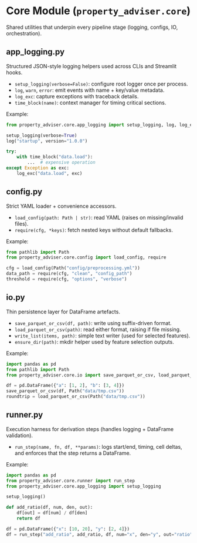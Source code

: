 # Core Module (`property_adviser.core`)

Shared utilities that underpin every pipeline stage (logging, configs, IO, orchestration).

## app_logging.py
Structured JSON-style logging helpers used across CLIs and Streamlit hooks.
- `setup_logging(verbose=False)`: configure root logger once per process.
- `log`, `warn`, `error`: emit events with name + key/value metadata.
- `log_exc`: capture exceptions with traceback details.
- `time_block(name)`: context manager for timing critical sections.

Example:
```python
from property_adviser.core.app_logging import setup_logging, log, log_exc, time_block

setup_logging(verbose=True)
log("startup", version="1.0.0")

try:
    with time_block("data.load"):
        ...  # expensive operation
except Exception as exc:
    log_exc("data.load", exc)
```

## config.py
Strict YAML loader + convenience accessors.
- `load_config(path: Path | str)`: read YAML (raises on missing/invalid files).
- `require(cfg, *keys)`: fetch nested keys without default fallbacks.

Example:
```python
from pathlib import Path
from property_adviser.core.config import load_config, require

cfg = load_config(Path("config/preprocessing.yml"))
data_path = require(cfg, "clean", "config_path")
threshold = require(cfg, "options", "verbose")
```

## io.py
Thin persistence layer for DataFrame artefacts.
- `save_parquet_or_csv(df, path)`: write using suffix-driven format.
- `load_parquet_or_csv(path)`: read either format, raising if file missing.
- `write_list(items, path)`: simple text writer (used for selected features).
- `ensure_dir(path)`: mkdir helper used by feature selection outputs.

Example:
```python
import pandas as pd
from pathlib import Path
from property_adviser.core.io import save_parquet_or_csv, load_parquet_or_csv

df = pd.DataFrame({"a": [1, 2], "b": [3, 4]})
save_parquet_or_csv(df, Path("data/tmp.csv"))
roundtrip = load_parquet_or_csv(Path("data/tmp.csv"))
```

## runner.py
Execution harness for derivation steps (handles logging + DataFrame validation).
- `run_step(name, fn, df, **params)`: logs start/end, timing, cell deltas, and enforces that the step returns a DataFrame.

Example:
```python
import pandas as pd
from property_adviser.core.runner import run_step
from property_adviser.core.app_logging import setup_logging

setup_logging()

def add_ratio(df, num, den, out):
    df[out] = df[num] / df[den]
    return df

df = pd.DataFrame({"x": [10, 20], "y": [2, 4]})
df = run_step("add_ratio", add_ratio, df, num="x", den="y", out="ratio")
```
